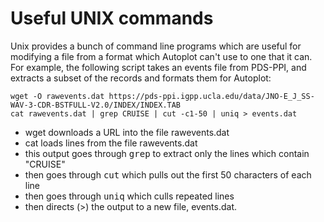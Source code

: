 # Useful UNIX commands

Unix provides a bunch of command line programs which are useful
for modifying a file from a format which Autoplot can't use to one
that it can.  For example, the following script takes an events
file from PDS-PPI, and extracts a subset of the records and formats
them for Autoplot:

~~~~~
wget -O rawevents.dat https://pds-ppi.igpp.ucla.edu/data/JNO-E_J_SS-WAV-3-CDR-BSTFULL-V2.0/INDEX/INDEX.TAB
cat rawevents.dat | grep CRUISE | cut -c1-50 | uniq > events.dat
~~~~~

* wget downloads a URL into the file rawevents.dat
* cat loads lines from the file rawevents.dat
* this output goes through <tt>grep</tt> to extract only the lines which contain "CRUISE"
* then goes through <tt>cut</tt> which pulls out the first 50 characters of each line
* then goes through <tt>uniq</tt> which culls repeated lines
* then directs (>) the output to a new file, events.dat.



